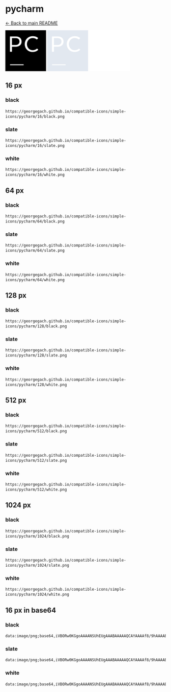 # pycharm

[← Back to main README](../../README.md)


<img src="./128/black.png" width="128" alt="pycharm black icon" />
<img src="./128/slate.png" width="128" alt="pycharm slate icon" />
<img src="./128/white.png" width="128" alt="pycharm white icon" />

## 16 px

### black
```
https://georgegach.github.io/compatible-icons/simple-icons/pycharm/16/black.png
```

### slate
```
https://georgegach.github.io/compatible-icons/simple-icons/pycharm/16/slate.png
```

### white
```
https://georgegach.github.io/compatible-icons/simple-icons/pycharm/16/white.png
```

## 64 px

### black
```
https://georgegach.github.io/compatible-icons/simple-icons/pycharm/64/black.png
```

### slate
```
https://georgegach.github.io/compatible-icons/simple-icons/pycharm/64/slate.png
```

### white
```
https://georgegach.github.io/compatible-icons/simple-icons/pycharm/64/white.png
```

## 128 px

### black
```
https://georgegach.github.io/compatible-icons/simple-icons/pycharm/128/black.png
```

### slate
```
https://georgegach.github.io/compatible-icons/simple-icons/pycharm/128/slate.png
```

### white
```
https://georgegach.github.io/compatible-icons/simple-icons/pycharm/128/white.png
```

## 512 px

### black
```
https://georgegach.github.io/compatible-icons/simple-icons/pycharm/512/black.png
```

### slate
```
https://georgegach.github.io/compatible-icons/simple-icons/pycharm/512/slate.png
```

### white
```
https://georgegach.github.io/compatible-icons/simple-icons/pycharm/512/white.png
```

## 1024 px

### black
```
https://georgegach.github.io/compatible-icons/simple-icons/pycharm/1024/black.png
```

### slate
```
https://georgegach.github.io/compatible-icons/simple-icons/pycharm/1024/slate.png
```

### white
```
https://georgegach.github.io/compatible-icons/simple-icons/pycharm/1024/white.png
```

## 16 px in base64

### black
```
data:image/png;base64,iVBORw0KGgoAAAANSUhEUgAAABAAAAAQCAYAAAAf8/9hAAAABmJLR0QA/wD/AP+gvaeTAAAA6klEQVQ4jcXSuy6EYRDG8d86BHGMQiKEgoLodCKKvYwtFDpXoHYbGh2NkrgBjUg0G1mic4jCMdhCNJ/CvMnrEIWv2GlmJjPPPzOTqaBQwtrKiKEj/DW2I+5DFdPoxB2OsYsBLGMKXQlSoI7VAJ1hCed4wgo2Iq9jB8+hK9IE0IuxiGu4x3tAauiP2pxs9fwGNzjFATYxihcsZuLvmi/JBY7wFmNOYhj7eMz6mjmgHeu4xQPWfB5oCBX0xAp7GMEJtjCPbtFUZIBZP+0Vl2hgEDOYSMUE+LeVfqTWA9IjXeHwl/oCxv8CtP6IH7pgMUAwmPoAAAAAAElFTkSuQmCC
```

### slate
```
data:image/png;base64,iVBORw0KGgoAAAANSUhEUgAAABAAAAAQCAYAAAAf8/9hAAAABmJLR0QA/wD/AP+gvaeTAAABK0lEQVQ4jcWSPy+DcRSFn/N7XzFQxCZaBgbiEzQmsfgKJRitBondBzFajBK7WERirREl0qDaYKDp7z0W6l9EokPvdnPvPXnuuVeVasN0EKGTYYAUAHPlwA6AMvoRcxaTMj1YtwROyOKelA6YuAyaAHrbBArUFbOzAEuGeUJYC+gc0UgSbdqxohDWM8dFS2Xg5SsBQJL22dmoBMSshLgDNZuReggq2eQkgZn5vPqHB25dA6dYh5htw4jwg9SaFcr95ls7SZReYB8jni12gfHMDKdoH7h/7xM8/TQRiFBEWgUjvakH8kYLjt5SohVMLWYchOAN0BCAKtWGDTeYmsT09zMZPwoqksq2BoWnDGNtoq4/UvcFUgCZSwJH34uGIib/p4BFAVP4D0HHK7wCMdxzrbpPlwQAAAAASUVORK5CYII=
```

### white
```
data:image/png;base64,iVBORw0KGgoAAAANSUhEUgAAABAAAAAQCAYAAAAf8/9hAAAABmJLR0QA/wD/AP+gvaeTAAAA5klEQVQ4jcXSK09DQRAF4O+SEgTlERwpoQIEhF/QoAiGv1AaQGIrmtT3h1RikCT1DYaQYIvkGQTvAAIwF9FtsreAqrjH7GzOzpnZM5OkaZoaAWOjJEMhnLc4CHERG1jGOB5whiNMYwdLmIg7eMEFatjEPi7xiiauUcc2evga7gAmUQpxFY/4DuJVTAVuLSqc8eAO5zhGG/N4w3qUPJyTuVzhFJ84RBlz6OA5evcRC8RfqGBPFgvYQgu7eEIXDcxCEvbgPpCrfuNd38QeZrCCxQGZ5L5I+QsMpnCDkz/4iv4k/kX+Jv4A0Lo3KXS3O7IAAAAASUVORK5CYII=
```


